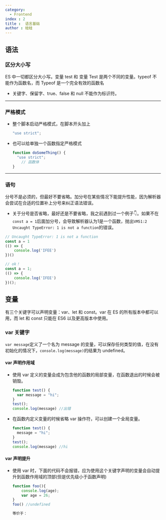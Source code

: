 ```yaml
---
category:
  - Frontend
index : 2
title :  语言基础
author : 蛙蛙
---
```


## 语法

### 区分大小写

ES 中一切都区分大小写。变量 test 和 变量 Test 是两个不同的变量。typeof 不能作为函数名，而 Typeof 是一个完全有效的函数名

- 关键字、保留字、true、false 和 null 不能作为标识符。

---

### 严格模式

- 整个脚本启动严格模式，在脚本开头加上

  ```js
  "use strict";
  ```

- 也可以给单独一个函数指定严格模式

  ```js
  function doSomeThing() {
  	"use strict";
      // 函数体
  }
  ```

---

### 语句

分号不是必须的，但最好不要省略。加分号在某些情况下能提升性能，因为解析器会尝试在合适的位置补上分号来纠正语法错误。

-  关于分号是否省略，最好还是不要省略，我之前遇到过一个例子👇。如果不在`const a = 1`后面加分号，会导致解析器认为1是一个函数，抛出`VM51:2 Uncaught TypeError: 1 is not a function`的错误。

  ```js
  // Uncaught TypeError: 1 is not a function
  const a = 1
  (() => {
      console.log('IFEE')
  })()
  
  // ok！
  const a = 1;
  (() => {
      console.log('IFEE')
  })();
  ```

## 变量

有三个关键字可以声明变量：var、let 和 const。var 在 ES 的所有版本中都可以用，而 let 和 const 只能在 ES6 以及更高版本中使用。

### var 关键字

`var message`定义了一个名为 message 的变量，可以保存任何类型的值，在没有初始化的情况下，`console.log(message)`的结果为 undefined。

#### var 声明作用域

- 使用 var 定义的变量会成为包含他的函数的局部变量，在函数退出的时候会被销毁。

  ```js
  function test() {
  	var message = "hi";
  }
  test();
  console.log(message) //出错
  ```

- 在函数内定义变量的时候省略 var 操作符，可以创建一个全局变量。

  ```js
  function test() {
  	message = "hi";
  }
  test();
  console.log(message) //hi
  ```

#### var 声明提升

- 使用 var 时，下面的代码不会报错，应为使用这个关键字声明的变量会自动提升到函数作用域的顶部(但是优先级小于函数声明)

  ```js
  function foo(){
      console.log(age);
      var age = 26;
  }
  foo() //undefined
  
  等价于：
  
  
  ```

  





















